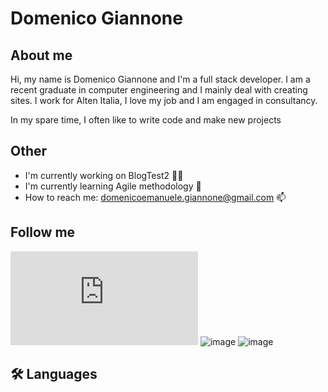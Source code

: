 # Domenico Giannone

## About me

Hi, my name is Domenico Giannone and I'm a full stack developer.
I am a recent graduate in computer engineering and I mainly deal with creating sites.
I work for Alten Italia, I love my job and I am engaged in consultancy.

In my spare time, I often like to write code and make new projects

## Other
- I'm currently working on BlogTest2 👩‍💻
- I'm currently learning Agile methodology 🧠
- How to reach me: domenicoemanuele.giannone@gmail.com 📫

## Follow me

![image](https://www.facebook.com/profile.php?id=100007287557744)
  ![image](https://www.instagram.com/d.giannone9/)
  ![image](https://www.linkedin.com/in/domenico-giannone/)


## 🛠 Languages

